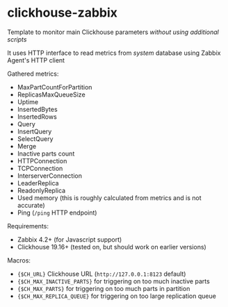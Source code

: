 # clickhouse-zabbix

Template to monitor main Clickhouse parameters _without using additional scripts_

It uses HTTP interface to read metrics from _system_ database using Zabbix Agent's HTTP client

Gathered metrics:

- MaxPartCountForPartition
- ReplicasMaxQueueSize
- Uptime
- InsertedBytes
- InsertedRows
- Query
- InsertQuery
- SelectQuery
- Merge
- Inactive parts count
- HTTPConnection
- TCPConnection
- InterserverConnection
- LeaderReplica
- ReadonlyReplica
- Used memory (this is roughly calculated from metrics and is not accurate)
- Ping (`/ping` HTTP endpoint)

Requirements:

- Zabbix 4.2+ (for Javascript support)
- Clickhouse 19.16+ (tested on, but should work on earlier versions)

Macros:

- `{$CH_URL}` Clickhouse URL (`http://127.0.0.1:8123` default)
- `{$CH_MAX_INACTIVE_PARTS}` for triggering on too much inactive parts
- `{$CH_MAX_PARTS}` for triggering on too much parts in partition
- `{$CH_MAX_REPLICA_QUEUE}` for triggering on too large replication queue
